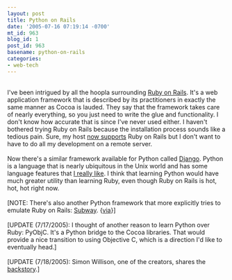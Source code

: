 ```yaml
---
layout: post
title: Python on Rails
date: '2005-07-16 07:19:14 -0700'
mt_id: 963
blog_id: 1
post_id: 963
basename: python-on-rails
categories:
- web-tech
---
```

<br />I've been intrigued by all the hoopla surrounding <a href="http://www.rubyonrails.com/">Ruby on Rails</a>. It's a web application framework that is described by its practitioners in exactly the same manner as Cocoa is lauded. They say that the framework takes care of nearly everything, so you just need to write the glue and functionality. I don't know how accurate that is since I've never used either. I haven't bothered trying Ruby on Rails because the installation process sounds like a tedious pain. Sure, my host <a href="/blogs/bblog/archives/dreamy-host.cfm">now supports</a> Ruby on Rails but I don't want to have to do all my development on a remote server.<br /><br />Now there's a similar framework available for Python called <a href="http://www.djangoproject.com/">Django</a>. Python is a language that is nearly ubiquitous in the Unix world and has some language features that <a href="http://discuss.fogcreek.com/joelonsoftware/default.asp?cmd=show&amp;ixPost=173988">I really like</a>. I think that learning Python would have much greater utility than learning Ruby, even though Ruby on Rails is hot, hot, hot right now.<br /><br />[NOTE: There's also another Python framework that more explicitly tries to emulate Ruby on Rails: <a href="http://subway.python-hosting.com/">Subway</a>. {<a href="http://naeblis.cx/rtomayko/2005/01/23/no-rails-for-python">via</a>}]<br /><br />[UPDATE (7/17/2005): I thought of another reason to learn Python over Ruby: <a>PyObjC</a>. It's a Python bridge to the Cocoa libraries. That would provide a nice transition to using Objective C, which is a direction I'd like to eventually head.]<br /><br />[UPDATE (7/18/2005): Simon Willison, one of the creators, shares the <a href="http://simon.incutio.com/archive/2005/07/17/django">backstory</a>.]<br /><br /><br />

